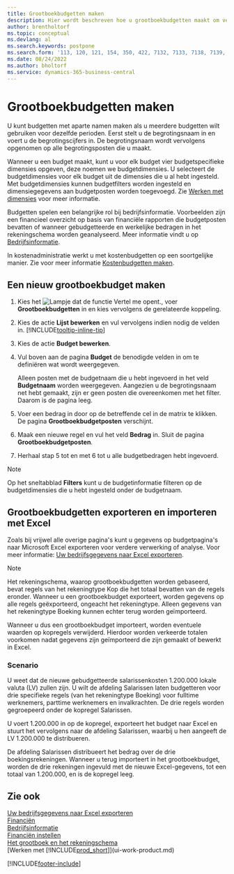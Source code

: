 ```yaml
---
title: Grootboekbudgetten maken
description: Hier wordt beschreven hoe u grootboekbudgetten maakt om verschillende financiële activiteiten te prognosticeren en dimensies toewijst voor bedrijfsinformatiedoeleinden.
author: brentholtorf
ms.topic: conceptual
ms.devlang: al
ms.search.keywords: postpone
ms.search.form: '113, 120, 121, 154, 350, 422, 7132, 7133, 7138, 7139, 9203, 9219, 9239, 9373, 9374'
ms.date: 08/24/2022
ms.author: bholtorf
ms.service: dynamics-365-business-central
---
```

# Grootboekbudgetten maken

U kunt budgetten met aparte namen maken als u meerdere budgetten wilt gebruiken voor dezelfde perioden. Eerst stelt u de begrotingsnaam in en voert u de begrotingscijfers in. De begrotingsnaam wordt vervolgens opgenomen op alle begrotingsposten die u maakt.  

Wanneer u een budget maakt, kunt u voor elk budget vier budgetspecifieke dimensies opgeven, deze noemen we budgetdimensies. U selecteert de budgetdimensies voor elk budget uit de dimensies die u al hebt ingesteld. Met budgetdimensies kunnen budgetfilters worden ingesteld en dimensiegegevens aan budgetposten worden toegevoegd. Zie [Werken met dimensies](finance-dimensions.md) voor meer informatie.

Budgetten spelen een belangrijke rol bij bedrijfsinformatie. Voorbeelden zijn een financieel overzicht op basis van financiële rapporten die budgetposten bevatten of wanneer gebudgetteerde en werkelijke bedragen in het rekeningschema worden geanalyseerd. Meer informatie vindt u op [Bedrijfsinformatie](bi.md).

In kostenadministratie werkt u met kostenbudgetten op een soortgelijke manier. Zie voor meer informatie [Kostenbudgetten maken](finance-create-cost-budgets.md).  

## Een nieuw grootboekbudget maken

1. Kies het ![Lampje dat de functie Vertel me opent.](media/ui-search/search_small.png "Vertel me wat u wilt doen"), voer **Grootboekbudgetten** in en kies vervolgens de gerelateerde koppeling.  
2. Kies de actie **Lijst bewerken** en vul vervolgens indien nodig de velden in. [!INCLUDE[tooltip-inline-tip](includes/tooltip-inline-tip_md.md)]  
3. Kies de actie **Budget bewerken**.
4. Vul boven aan de pagina **Budget** de benodigde velden in om te definiëren wat wordt weergegeven.  

    Alleen posten met de budgetnaam die u hebt ingevoerd in het veld **Budgetnaam** worden weergegeven. Aangezien u de begrotingsnaam net hebt gemaakt, zijn er geen posten die overeenkomen met het filter. Daarom is de pagina leeg.  
5. Voer een bedrag in door op de betreffende cel in de matrix te klikken. De pagina **Grootboekbudgetposten** verschijnt.  
6. Maak een nieuwe regel en vul het veld **Bedrag** in. Sluit de pagina **Grootboekbudgetposten**.  
7. Herhaal stap 5 tot en met 6 tot u alle budgetbedragen hebt ingevoerd.  

> [!NOTE]  
> Op het sneltabblad **Filters** kunt u de budgetinformatie filteren op de budgetdimensies die u hebt ingesteld onder de budgetnaam.

## Grootboekbudgetten exporteren en importeren met Excel

Zoals bij vrijwel alle overige pagina's kunt u gegevens op budgetpagina's naar Microsoft Excel exporteren voor verdere verwerking of analyse. Voor meer informatie: [Uw bedrijfsgegevens naar Excel exporteren](about-export-data.md).

> [!NOTE]
> Het rekeningschema, waarop grootboekbudgetten worden gebaseerd, bevat regels van het rekeningtype Kop die het totaal bevatten van de regels eronder. Wanneer u een grootboekbudget exporteert, worden gegevens op alle regels geëxporteerd, ongeacht het rekeningtype. Alleen gegevens van het rekeningtype Boeking kunnen echter terug worden geïmporteerd. 

Wanneer u dus een grootboekbudget importeert, worden eventuele waarden op kopregels verwijderd. Hierdoor worden verkeerde totalen voorkomen nadat gegevens zijn geïmporteerd die zijn gemaakt of bewerkt in Excel.

### Scenario

U weet dat de nieuwe gebudgetteerde salarissenkosten 1.200.000 lokale valuta (LV) zullen zijn. U wilt de afdeling Salarissen laten budgetteren voor drie specifieke regels (van het rekeningtype Boeking) voor fulltime werknemers, parttime werknemers en invalkrachten. De drie regels worden gegroepeerd onder de kopregel Salarissen.

U voert 1.200.000 in op de kopregel, exporteert het budget naar Excel en stuurt het vervolgens naar de afdeling Salarissen, waarbij u hen aangeeft de LV 1.200.000 te distribueren.

De afdeling Salarissen distribueert het bedrag over de drie boekingsrekeningen. Wanneer u terug importeert in het grootboekbudget, worden de drie rekeningen ingevuld met de nieuwe Excel-gegevens, tot een totaal van 1.200.000, en is de kopregel leeg.

## Zie ook

[Uw bedrijfsgegevens naar Excel exporteren](about-export-data.md)  
[Financiën](finance.md)  
[Bedrijfsinformatie](bi.md)  
[Financiën instellen](finance-setup-finance.md)  
[Het grootboek en het rekeningschema](finance-general-ledger.md)  
[Werken met [!INCLUDE[prod_short](includes/prod_short.md)]](ui-work-product.md)  

[!INCLUDE[footer-include](includes/footer-banner.md)]
